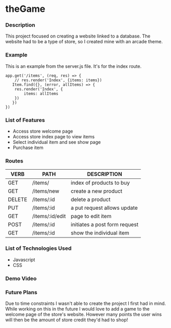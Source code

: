 # theGame

### Description

This project focused on creating a website linked to a database. The website had to be a type of store, so I created mine with an arcade theme. 

### Example

This is an example from the server.js file. It's for the index route.

```
app.get('/items', (req, res) => {
    // res.render('Index', {items: items})
   Item.find({}, (error, allItems) => {
    res.render('Index', {
        items: allItems
    })
   })
})
```

### List of Features 

* Access store welcome page
* Access store index page to view items
* Select individual item and see show page
* Purchase item 

### Routes
   VERB 		 | 		  PATH 		 |  	 DESCRIPTION
------------ | ------------- | -------------------
GET | /items/ | index of products to buy |
GET | /items/new | create a new product |
DELETE | /items/:id | delete a product |
PUT | /items/:id | a put request allows update |
GET | /items/:id/edit | page to edit item |
POST | /items/:id | initiates a post form request |
GET | /items/:id | show the individual item |

### List of Technologies Used
* Javascript
* CSS

### Demo Video

### Future Plans 

Due to time constraints I wasn't able to create the project I first had in mind. While working on this in the future I would love to add a game to the welcome page of the store's website. However many points the user wins will then be the amount of store credit they'd had to shop!

<!-- testing -->